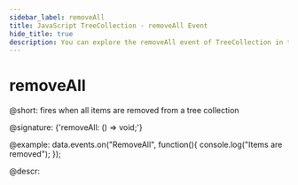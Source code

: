 ```yaml
---
sidebar_label: removeAll
title: JavaScript TreeCollection - removeAll Event 
hide_title: true
description: You can explore the removeAll event of TreeCollection in the documentation of the DHTMLX JavaScript UI library. Browse developer guides and API reference, try out code examples and live demos, and download a free 30-day evaluation version of DHTMLX Suite 7.
---
```

 
# removeAll

@short: fires when all items are removed from a tree collection

@signature: {'removeAll: () => void;'}

@example:
data.events.on("RemoveAll", function(){
	console.log("Items are removed");
});

@descr:
